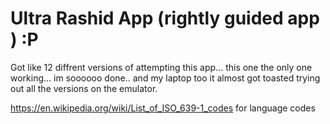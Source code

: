 # Ultra Rashid App (rightly guided app ) :P
Got like 12 diffrent versions of attempting this app... this one the only one working... im soooooo done.. and my laptop too it almost got toasted trying out all the versions on the emulator.

https://en.wikipedia.org/wiki/List_of_ISO_639-1_codes for language codes
